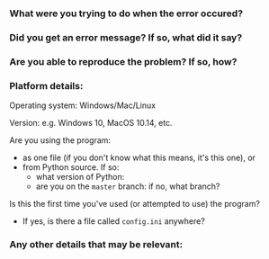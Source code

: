 ### What were you trying to do when the error occured?

### Did you get an error message?  If so, what did it say?

### Are you able to reproduce the problem?  If so, how?

### Platform details:

Operating system: Windows/Mac/Linux

Version: e.g. Windows 10, MacOS 10.14, etc.

Are you using the program:
  - as one file (if you don't know what this means, it's this one), or
  - from Python source.  If so:
    - what version of Python:
    - are you on the `master` branch: if no, what branch?

Is this the first time you've used (or attempted to use) the program?
  - If yes, is there a file called `config.ini` anywhere?
  
### Any other details that may be relevant:

